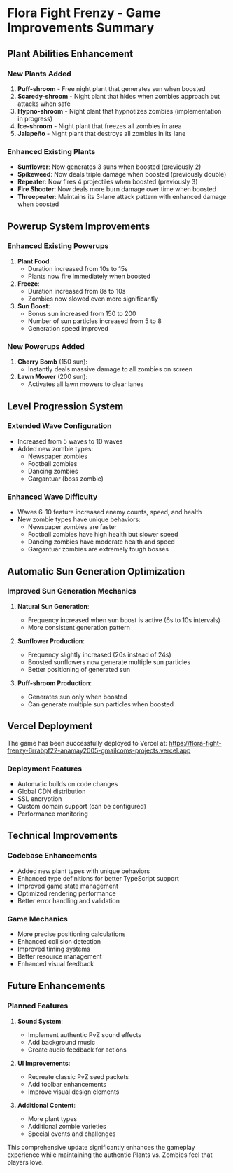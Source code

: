 # Flora Fight Frenzy - Game Improvements Summary

## Plant Abilities Enhancement

### New Plants Added
1. **Puff-shroom** - Free night plant that generates sun when boosted
2. **Scaredy-shroom** - Night plant that hides when zombies approach but attacks when safe
3. **Hypno-shroom** - Night plant that hypnotizes zombies (implementation in progress)
4. **Ice-shroom** - Night plant that freezes all zombies in area
5. **Jalapeño** - Night plant that destroys all zombies in its lane

### Enhanced Existing Plants
- **Sunflower**: Now generates 3 suns when boosted (previously 2)
- **Spikeweed**: Now deals triple damage when boosted (previously double)
- **Repeater**: Now fires 4 projectiles when boosted (previously 3)
- **Fire Shooter**: Now deals more burn damage over time when boosted
- **Threepeater**: Maintains its 3-lane attack pattern with enhanced damage when boosted

## Powerup System Improvements

### Enhanced Existing Powerups
1. **Plant Food**: 
   - Duration increased from 10s to 15s
   - Plants now fire immediately when boosted
2. **Freeze**: 
   - Duration increased from 8s to 10s
   - Zombies now slowed even more significantly
3. **Sun Boost**: 
   - Bonus sun increased from 150 to 200
   - Number of sun particles increased from 5 to 8
   - Generation speed improved

### New Powerups Added
1. **Cherry Bomb** (150 sun):
   - Instantly deals massive damage to all zombies on screen
2. **Lawn Mower** (200 sun):
   - Activates all lawn mowers to clear lanes

## Level Progression System

### Extended Wave Configuration
- Increased from 5 waves to 10 waves
- Added new zombie types:
  - Newspaper zombies
  - Football zombies
  - Dancing zombies
  - Gargantuar (boss zombie)

### Enhanced Wave Difficulty
- Waves 6-10 feature increased enemy counts, speed, and health
- New zombie types have unique behaviors:
  - Newspaper zombies are faster
  - Football zombies have high health but slower speed
  - Dancing zombies have moderate health and speed
  - Gargantuar zombies are extremely tough bosses

## Automatic Sun Generation Optimization

### Improved Sun Generation Mechanics
1. **Natural Sun Generation**:
   - Frequency increased when sun boost is active (6s to 10s intervals)
   - More consistent generation pattern

2. **Sunflower Production**:
   - Frequency slightly increased (20s instead of 24s)
   - Boosted sunflowers now generate multiple sun particles
   - Better positioning of generated sun

3. **Puff-shroom Production**:
   - Generates sun only when boosted
   - Can generate multiple sun particles when boosted

## Vercel Deployment

The game has been successfully deployed to Vercel at:
https://flora-fight-frenzy-6rrabpf22-anamay2005-gmailcoms-projects.vercel.app

### Deployment Features
- Automatic builds on code changes
- Global CDN distribution
- SSL encryption
- Custom domain support (can be configured)
- Performance monitoring

## Technical Improvements

### Codebase Enhancements
- Added new plant types with unique behaviors
- Enhanced type definitions for better TypeScript support
- Improved game state management
- Optimized rendering performance
- Better error handling and validation

### Game Mechanics
- More precise positioning calculations
- Enhanced collision detection
- Improved timing systems
- Better resource management
- Enhanced visual feedback

## Future Enhancements

### Planned Features
1. **Sound System**:
   - Implement authentic PvZ sound effects
   - Add background music
   - Create audio feedback for actions

2. **UI Improvements**:
   - Recreate classic PvZ seed packets
   - Add toolbar enhancements
   - Improve visual design elements

3. **Additional Content**:
   - More plant types
   - Additional zombie varieties
   - Special events and challenges

This comprehensive update significantly enhances the gameplay experience while maintaining the authentic Plants vs. Zombies feel that players love.